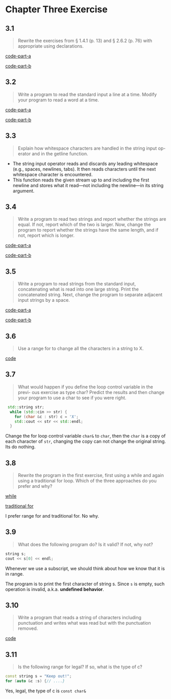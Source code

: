 # Chapter Three Exercise

## 3.1

> Rewrite the exercises from § 1.4.1 (p. 13) and § 2.6.2 (p. 76) with appropriate using declarations.

[code-part-a](./exercise3_1a.cpp)

[code-part-b](./exercise3_1b.cpp)

## 3.2

> Write a program to read the standard input a line at a time. Modify your program to read a word at a time.

[code-part-a](./exercise3_2a.cpp)

[code-part-b](./exercise3_2b.cpp)

## 3.3

> Explain how whitespace characters are handled in the string input op- erator and in the getline function.

- The string input operator reads and discards any leading whitespace (e.g., spaces, newlines, tabs). It then reads characters until the next whitespace character is encountered.
- This function reads the given stream up to and including the first newline and stores what it read—not including the newline—in its string argument.

## 3.4

> Write a program to read two strings and report whether the strings are equal. If not, report which of the two is larger. Now, change the program to report whether the strings have the same length, and if not, report which is longer.

[code-part-a](./exercise3_4a.cpp)

[code-part-b](./exercise3_4b.cpp)

## 3.5

> Write a program to read strings from the standard input, concatenating what is read into one large string. Print the concatenated string. Next, change the program to separate adjacent input strings by a space.

[code-part-a](./exercise3_5a.cpp)

[code-part-b](./exercise3_5b.cpp)

## 3.6

> Use a range for to change all the characters in a string to X.

[code](exercise3_6.cpp)

## 3.7

> What would happen if you define the loop control variable in the previ- ous exercise as type char? Predict the results and then change your program to use a char to see if you were right.

```c++
 std::string str;
  while (std::cin >> str) {
    for (char &c : str) c = 'X';
    std::cout << str << std::endl;
  }
```

Change the for loop control variable `char&` to `char`, then the `char` is a copy of each character of `str`, changing the copy can not change the original string. Its do nothing.

## 3.8

> Rewrite the program in the first exercise, first using a while and again using a traditional for loop. Which of the three approaches do you prefer and why?

[while](./exercise3_8a.cpp)

[traditional for](./exercise3_8b.cpp)

I prefer range for and traditional for. No why.

## 3.9

> What does the following program do? Is it valid? If not, why not?

```c++
string s;
cout << s[0] << endl;
```

Whenever we use a subscript, we should think about how we know that it is in range.

 The program is to print the first character of string s.  Since `s` is empty, such operation is invalid, a.k.a. **undefined behavior**.

## 3.10

> Write a program that reads a string of characters including punctuation and writes what was read but with the punctuation removed.

[code](exercise3_10.cpp)

## 3.11

> Is the following range for legal? If so, what is the type of c?

```c++
const string s = "Keep out!";
for (auto &c :s) {// ....}
```

Yes, legal, the type of c is `const char&`

 

